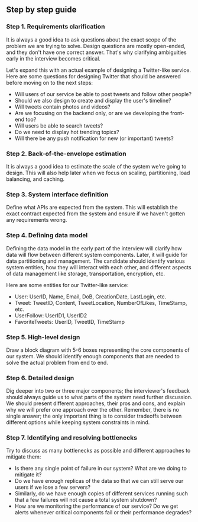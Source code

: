 ## Step by step guide

### Step 1. Requirements clarification

It is always a good idea to ask questions about the exact scope of the problem we are trying to solve. Design questions are mostly open-ended, and they don't have one correct answer. That's why clarifying ambiguities early in the interview becomes critical.

Let's expand this with an actual example of designing a Twitter-like service. Here are some questions for designing Twitter that should be answered before moving on to the next steps:

- Will users of our service be able to post tweets and follow other people?
- Should we also design to create and display the user's timeline?
- Will tweets contain photos and videos?
- Are we focusing on the backend only, or are we developing the front-end too?
- Will users be able to search tweets?
- Do we need to display hot trending topics?
- Will there be any push notification for new (or important) tweets?

### Step 2. Back-of-the-envelope estimation

It is always a good idea to estimate the scale of the system we're going to design. This will also help later when we focus on scaling, partitioning, load balancing, and caching.

### Step 3. System interface definition

Define what APIs are expected from the system. This will establish the exact contract expected from the system and ensure if we haven't gotten any requirements wrong.

### Step 4. Defining data model

Defining the data model in the early part of the interview will clarify how data will flow between different system components. Later, it will guide for data partitioning and management. The candidate should identify various system entities, how they will interact with each other, and different aspects of data management like storage, transportation, encryption, etc.

Here are some entities for our Twitter-like service:

- User: UserID, Name, Email, DoB, CreationDate, LastLogin, etc.
- Tweet: TweetID, Content, TweetLocation, NumberOfLikes, TimeStamp, etc.
- UserFollow: UserID1, UserID2
- FavoriteTweets: UserID, TweetID, TimeStamp

### Step 5. High-level design

Draw a block diagram with 5-6 boxes representing the core components of our system. We should identify enough components that are needed to solve the actual problem from end to end.

### Step 6. Detailed design

Dig deeper into two or three major components; the interviewer's feedback should always guide us to what parts of the system need further discussion. We should present different approaches, their pros and cons, and explain why we will prefer one approach over the other. Remember, there is no single answer; the only important thing is to consider tradeoffs between different options while keeping system constraints in mind.

### Step 7. Identifying and resolving bottlenecks

Try to discuss as many bottlenecks as possible and different approaches to mitigate them:

- Is there any single point of failure in our system? What are we doing to mitigate it?
- Do we have enough replicas of the data so that we can still serve our users if we lose a few servers?
- Similarly, do we have enough copies of different services running such that a few failures will not cause a total system shutdown?
- How are we monitoring the performance of our service? Do we get alerts whenever critical components fail or their performance degrades?
